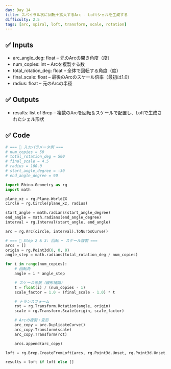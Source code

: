```yaml
---
day: Day 14
title: スパイラル状に回転＋拡大するArc - Loftシェルを生成する
difficulty: 2.5
tags: [arc, spiral, loft, transform, scale, rotation]
---
```

## ✅ Inputs

- arc_angle_deg: float – 元のArcの開き角度（度）
- num_copies: int – Arcを複製する数
- total_rotation_deg: float – 全体で回転する角度（度）
- final_scale: float – 最後のArcのスケール倍率（最初は1.0）
- radius: float – 元のArcの半径

## ✅ Outputs

- results: list of Brep – 複数のArcを回転＆スケールで配置し、Loftで生成されたシェル形状



## ✅ Code

```python
# === 🔧 入力パラメータ例 ===
# num_copies = 50             
# total_rotation_deg = 500    
# final_scale = 4.5          
# radius = 100.0  
# start_angle_degree = -30
# end_angle_degree = 90

import Rhino.Geometry as rg
import math

plane_xz = rg.Plane.WorldZX
circle = rg.Circle(plane_xz, radius)

start_angle = math.radians(start_angle_degree)
end_angle = math.radians(end_angle_degree)
interval = rg.Interval(start_angle, end_angle)

arc = rg.Arc(circle, interval).ToNurbsCurve()

# === 🔁 Step 2 & 3: 回転 + スケール複製 ===
arcs = []
origin = rg.Point3d(0, 0, 0)
angle_step = math.radians(total_rotation_deg / num_copies)

for i in range(num_copies):
    # 回転角
    angle = i * angle_step

    # スケール係数（線形補間）
    t = float(i) / (num_copies - 1)
    scale_factor = 1.0 + (final_scale - 1.0) * t

    # トランスフォーム
    rot = rg.Transform.Rotation(angle, origin)
    scale = rg.Transform.Scale(origin, scale_factor)

    # Arcの複製・変形
    arc_copy = arc.DuplicateCurve()
    arc_copy.Transform(scale)
    arc_copy.Transform(rot)

    arcs.append(arc_copy)

loft = rg.Brep.CreateFromLoft(arcs, rg.Point3d.Unset, rg.Point3d.Unset, rg.LoftType.Normal, False)

results = loft if loft else []
```
